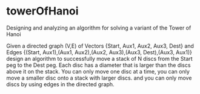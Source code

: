 # towerOfHanoi
Designing and analyzing an algorithm for solving a variant of the Tower of Hanoi

Given a directed graph (V,E) of Vectors {Start, Aux1, Aux2, Aux3, Dest} and Edges {(Start, Aux1),(Aux1, Aux2),(Aux2, Aux3),(Aux3, Dest),(Aux3, Aux1)} design an algorithm to successfully move a stack of N discs from the Start peg to the Dest peg. Each disc has a diameter that is larger than the discs above it on the stack. You can only move one disc at a time, you can only move a smaller disc onto a stack with larger discs. and you can only move discs by using edges in the directed graph. 
